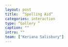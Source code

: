```yaml
---
layout: post
title:  “Spelling Aid“
categories: interaction
type: “Gallery ”
caption: ""
intro: ""
team: ["Keriana Salisbury"]
---
```

